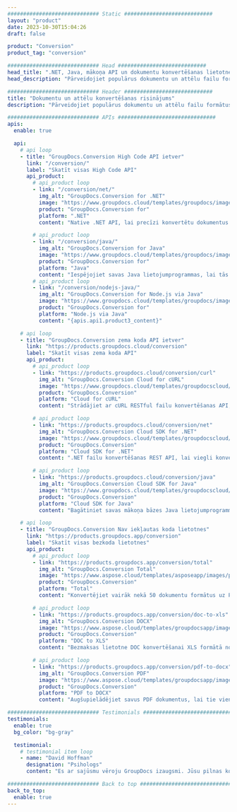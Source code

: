 ```yaml
---
############################# Static ############################
layout: "product"
date: 2023-10-30T15:04:26
draft: false

product: "Conversion"
product_tag: "conversion"

############################# Head ############################
head_title: ".NET, Java, mākoņa API un dokumentu konvertēšanas lietotnes, ko piedāvā GroupDocs"
head_description: "Pārveidojiet populārus dokumentu un attēlu failu formātus jebkurā platformā, izmantojot uz lietotnēm un api balstītus risinājumus."

############################# Header ############################
title: "Dokumentu un attēlu konvertēšanas risinājums"
description: "Pārveidojiet populārus dokumentu un attēlu failu formātus jebkurā platformā, izmantojot uz lietotnēm un api balstītus risinājumus."

############################# APIs ###############################
apis:
  enable: true

  api:
    # api loop
    - title: "GroupDocs.Conversion High Code API ietver"
      link: "/conversion/"
      label: "Skatīt visas High Code API"
      api_product:
        # api_product loop
        - link: "/conversion/net/"
          img_alt: "GroupDocs.Conversion for .NET"
          image: "https://www.groupdocs.cloud/templates/groupdocs/images/product-logos/groupdocs-conversion-net.png"
          product: "GroupDocs.Conversion for"
          platform: ".NET"
          content: "Native .NET API, lai precīzi konvertētu dokumentus un attēlu failu formātus jebkura veida .NET lietojumprogrammās. Atbalsta attēla ūdenszīmju pievienošanu konvertēšanas laikā."

        # api_product loop
        - link: "/conversion/java/"
          img_alt: "GroupDocs.Conversion for Java"
          image: "https://www.groupdocs.cloud/templates/groupdocs/images/product-logos/groupdocs-conversion-java.png"
          product: "GroupDocs.Conversion for"
          platform: "Java"
          content: "Iespējojiet savas Java lietojumprogrammas, lai tās viegli konvertētu starp visiem nozares standarta dokumentu formātiem, tostarp Microsoft Office, PDF, HTML, attēliem un daudziem citiem."
        # api_product loop
        - link: "/conversion/nodejs-java/"
          img_alt: "GroupDocs.Conversion for Node.js via Java"
          image: "https://www.groupdocs.cloud/templates/groupdocs/images/product-logos/groupdocs-conversion-nodejs-java.png"
          product: "GroupDocs.Conversion for"
          platform: "Node.js via Java"
          content: "{apis.api1.product3_content}"

    # api loop
    - title: "GroupDocs.Conversion zema koda API ietver"
      link: "https://products.groupdocs.cloud/conversion"
      label: "Skatīt visas zema koda API"
      api_product:
        # api_product loop
        - link: "https://products.groupdocs.cloud/conversion/curl"
          img_alt: "GroupDocs.Conversion Cloud for cURL"
          image: "https://www.groupdocs.cloud/templates/groupdocscloud/images/sdk/272x272/groupdocs_conversion-for-curl.png"
          product: "GroupDocs.Conversion"
          platform: "Cloud for cURL"
          content: "Strādājiet ar cURL RESTful failu konvertēšanas API, lai savās lietojumprogrammās ērti konvertētu Microsoft Office, PDF, e-pasta, Project, HTML un citus izplatītus failu formātus."

        # api_product loop
        - link: "https://products.groupdocs.cloud/conversion/net"
          img_alt: "GroupDocs.Conversion Cloud SDK for .NET"
          image: "https://www.groupdocs.cloud/templates/groupdocscloud/images/sdk/272x272/groupdocs_conversion-for-net.png"
          product: "GroupDocs.Conversion"
          platform: "Cloud SDK for .NET"
          content: ".NET failu konvertēšanas REST API, lai viegli konvertētu Microsoft Office, PDF, e-pastu, projektu, HTML un citus izplatītus failu formātus jebkurā platformā, izmantojot Cloud SDK."

        # api_product loop
        - link: "https://products.groupdocs.cloud/conversion/java"
          img_alt: "GroupDocs.Conversion Cloud SDK for Java"
          image: "https://www.groupdocs.cloud/templates/groupdocscloud/images/sdk/272x272/groupdocs_conversion-for-java.png"
          product: "GroupDocs.Conversion"
          platform: "Cloud SDK for Java"
          content: "Bagātiniet savas mākoņa bāzes Java lietojumprogrammas ar uzlabotām dokumentu konvertēšanas funkcijām jebkurā platformā, kas spēj izsaukt REST API."

    # api loop
    - title: "GroupDocs.Conversion Nav iekļautas koda lietotnes"
      link: "https://products.groupdocs.app/conversion"
      label: "Skatīt visas bezkoda lietotnes"
      api_product:
        # api_product loop
        - link: "https://products.groupdocs.app/conversion/total"
          img_alt: "GroupDocs.Conversion Total"
          image: "https://www.aspose.cloud/templates/asposeapp/images/products/logo/aspose_conversion-app.png"
          product: "GroupDocs.Conversion"
          platform: "Total"
          content: "Konvertējiet vairāk nekā 50 dokumentu formātus uz PDF, XLSX, DOCX, XPS, HTML un citiem."

        # api_product loop
        - link: "https://products.groupdocs.app/conversion/doc-to-xls"
          img_alt: "GroupDocs.Conversion DOCX"
          image: "https://www.aspose.cloud/templates/groupdocsapp/images/products/logo/groupdocs_words-app.png"
          product: "GroupDocs.Conversion"
          platform: "DOC to XLS"
          content: "Bezmaksas lietotne DOC konvertēšanai XLS formātā no jebkuras tīmekļa pārlūkprogrammas."

        # api_product loop
        - link: "https://products.groupdocs.app/conversion/pdf-to-docx"
          img_alt: "GroupDocs.Conversion PDF"
          image: "https://www.aspose.cloud/templates/groupdocsapp/images/products/logo/groupdocs_pdf-app.png"
          product: "GroupDocs.Conversion"
          platform: "PDF to DOCX"
          content: "Augšupielādējiet savus PDF dokumentus, lai tie vienmērīgi konvertētu uz Word (DOCX) formātu."

############################# Testimonials ###############################
testimonials:
  enable: true
  bg_color: "bg-gray"

  testimonial:
    # testimonial item loop
    - name: "David Hoffman"
      designation: "Psihologs"
      content: "Es ar sajūsmu vēroju GroupDocs izaugsmi. Jūsu pilnas komandas atsaucība man ir ļoti palīdzējusi, jo, runājot ar kādu no GroupDocs, varu garantēt, ka kāds klausās un liek lietām notikt."

############################# Back to top ###############################
back_to_top:
  enable: true
---
```

